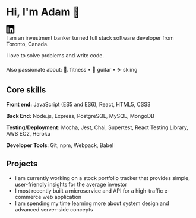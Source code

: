 
# Hi, I'm Adam 👋

[<img src="./linkedin.svg" width="22px" alt="linkedin-adamklingbaum">][linkedin]\
I am an investment banker turned full stack software developer from Toronto, Canada.

I love to solve problems and write code. 

Also passionate about: 💪. fitness • 🎸  guitar • ⛷️  skiing 


## Core skills
**Front end:** JavaScript (ES5 and ES6), React, HTML5, CSS3

**Back End:** Node.js, Express, PostgreSQL, MySQL, MongoDB

**Testing/Deployment:** Mocha, Jest, Chai, Supertest, React Testing Library, AWS EC2, Heroku

**Developer Tools**: Git, npm, Webpack, Babel

## Projects
- I am currently working on a stock portfolio tracker that provides simple, user-friendly insights for the average investor
- I most recently built a microservice and API for a high-traffic e-commerce web application
- I am spending my time learning more about system design and advanced server-side concepts

[linkedin]: /www.linkedin.com/in/adamklingbaum
